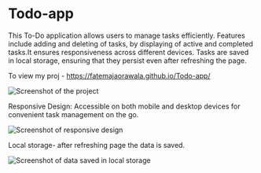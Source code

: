 # Todo-app
This To-Do application allows users to manage tasks efficiently. Features include adding and deleting of tasks, by displaying of active and completed tasks.It ensures responsiveness across different devices. Tasks are saved in local storage, ensuring that they persist even after refreshing the page.

To view my proj - https://fatemajaorawala.github.io/Todo-app/

![Screenshot of the project](https://github.com/user-attachments/assets/df8b9e3d-126a-424d-961c-565596f1c586)

Responsive Design: Accessible on both mobile and desktop devices for 
convenient task management on the go.

![Screenshot of responsive design](https://github.com/user-attachments/assets/8ad3d0f8-2ec0-4a8e-ae27-959697704d71)

Local storage- after refreshing page the data is saved.

![Screenshot of data saved in local storage](https://github.com/user-attachments/assets/0e8082db-997d-4614-b8a4-75e08f4490ad)
